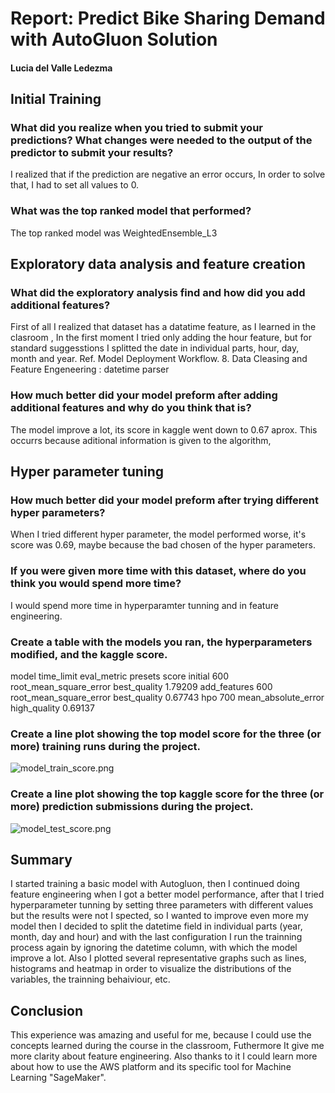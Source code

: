 # Report: Predict Bike Sharing Demand with AutoGluon Solution
#### Lucia del Valle Ledezma

## Initial Training
### What did you realize when you tried to submit your predictions? What changes were needed to the output of the predictor to submit your results?

I realized that if the prediction are negative an error occurs, In order to solve that, I had to set all values to 0.

### What was the top ranked model that performed?
 The top ranked model was WeightedEnsemble_L3

## Exploratory data analysis and feature creation
### What did the exploratory analysis find and how did you add additional features?
First of all I realized that dataset has a datatime feature, as I learned in the clasroom , 
In the first moment I tried only adding the hour feature, but for standard suggesstions I splitted the date in individual parts, hour, day, month and year.
Ref. Model Deployment Workflow. 8. Data Cleasing and Feature Engeneering : datetime parser

### How much better did your model preform after adding additional features and why do you think that is?
The model improve a lot, its score in kaggle went down to 0.67 aprox. This occurrs because aditional information is given to the algorithm,

## Hyper parameter tuning
### How much better did your model preform after trying different hyper parameters?
When I tried different hyper parameter, the model performed worse, it's score was 0.69, maybe because the bad chosen of the hyper parameters.

### If you were given more time with this dataset, where do you think you would spend more time?
I would spend more time in hyperparamter tunning and in feature engineering. 

### Create a table with the models you ran, the hyperparameters modified, and the kaggle score.
model	     time_limit	 eval_metric	           presets        score
initial  	 600	   root_mean_square_error	   best_quality	1.79209
add_features 600	   root_mean_square_error      best_quality	0.67743
hpo	         700	mean_absolute_error	           high_quality	0.69137

### Create a line plot showing the top model score for the three (or more) training runs during the project.

![model_train_score.png](img/model_train_score.png)

### Create a line plot showing the top kaggle score for the three (or more) prediction submissions during the project.

![model_test_score.png](img/model_test_score.png)

## Summary
I started training a basic model with Autogluon, then I continued doing feature engineering when I got a better model performance, after that I tried hyperparameter tunning by setting three parameters with different values but the results were not I spected, so  I wanted to improve even more my model then I decided to split the datetime field in individual parts (year, month, day and hour) and with the last configuration I run the trainning process again by ignoring the datetime column, with which the model improve a lot. Also I plotted several representative graphs such as lines, histograms and heatmap in order to visualize the distributions of the variables, the trainning behaiviour, etc.

## Conclusion
This experience was amazing and useful for me, because I could use the concepts learned during the course in the classroom, Futhermore It give me more clarity about feature engineering. Also thanks to it I could learn more about how to use the AWS platform and its specific tool for  Machine Learning "SageMaker".

